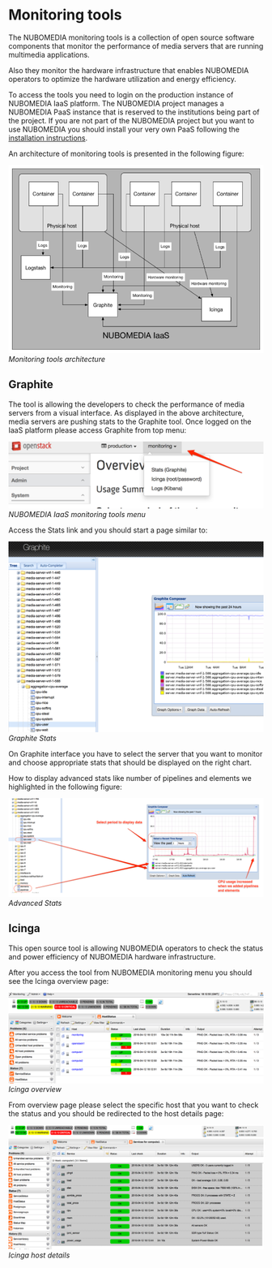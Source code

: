 # Monitoring tools

The NUBOMEDIA monitoring tools is a collection of open source software components that monitor the performance of media servers that are running multimedia applications.

Also they monitor the hardware infrastructure that enables NUBOMEDIA operators to optimize the hardware utilization and energy efficiency.

To access the tools you need to login on the production instance of NUBOMEDIA IaaS platform. The NUBOMEDIA project manages a NUBOMEDIA PaaS instance that is reserved to the institutions being part of the project. If you are not part of the NUBOMEDIA project but you want to use NUBOMEDIA you should install your very own PaaS following the [installation instructions](../tools/autonomous-installer.md). 

An architecture of monitoring tools is presented in the following figure:

![Monitoring tools architecture](../img/monitoring-tools-arch.png)
*Monitoring tools architecture*

## Graphite

The tool is allowing the developers to check the performance of media servers from a visual interface. As displayed in the above architecture, media servers are pushing stats to the Graphite tool.
Once logged on the IaaS platform please access Graphite from top menu:

![NUBOMEDIA IaaS monitoring tools menu](../img/monitoring_menu.png)
*NUBOMEDIA IaaS monitoring tools menu*

Access the Stats link and you should start a page similar to:

![Graphite stats](../img/graphite_stats.png)
*Graphite Stats*

On Graphite interface you have to select the server that you want to monitor and choose appropriate stats that should be displayed on the right chart.

How to display advanced stats like number of pipelines and elements we highlighted in the following figure:

![Advanced stats](../img/advanced_stats.png)
*Advanced Stats*

## Icinga

This open source tool is allowing NUBOMEDIA operators to check the status and power efficiency of NUBOMEDIA hardware infrastructure.

After you access the tool from NUBOMEDIA monitoring menu you should see the Icinga overview page:

![Icinga overview](../img/icinga_overview.png)
*Icinga overview*

From overview page please select the specific host that you want to check the status and you should be redirected to the host details page:

![Icinga host details](../img/icinga_details.png)
*Icinga host details*

